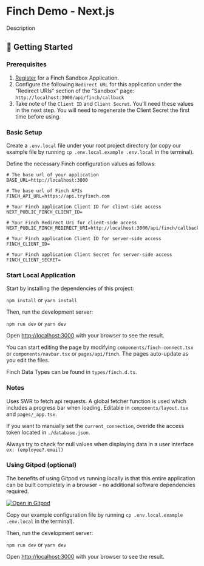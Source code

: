 # Finch Demo - Next.js

Description

## 🚀 Getting Started

### Prerequisites

1. [Register](https://dashboard.tryfinch.com/signup) for a Finch Sandbox Application.
1. Configure the following `Redirect URL` for this application under the "Redirect URIs" section of the "Sandbox" page: `http://localhost:3000/api/finch/callback`
1. Take note of the `Client ID` and `Client Secret`. You'll need these values in the next step. You will need to regenerate the Client Secret the first time before using.

### Basic Setup

Create a `.env.local` file under your root project directory (or copy our example file by running `cp .env.local.example .env.local` in the terminal).

Define the necessary Finch configuration values as follows:

```
# The base url of your application
BASE_URL=http://localhost:3000

# The base url of Finch APIs
FINCH_API_URL=https://api.tryfinch.com

# Your Finch application Client ID for client-side access
NEXT_PUBLIC_FINCH_CLIENT_ID=

# Your Finch Redirect Uri for client-side access
NEXT_PUBLIC_FINCH_REDIRECT_URI=http://localhost:3000/api/finch/callback

# Your Finch application Client ID for server-side access
FINCH_CLIENT_ID=

# Your Finch application Client Secret for server-side access
FINCH_CLIENT_SECRET=
```

### Start Local Application

Start by installing the dependencies of this project:

`npm install` or `yarn install`

Then, run the development server:

`npm run dev` or `yarn dev`

Open [http://localhost:3000](http://localhost:3000) with your browser to see the result.

You can start editing the page by modifying `components/finch-connect.tsx` or `components/navbar.tsx` or `pages/api/finch`. The pages auto-update as you edit the files.

Finch Data Types can be found in `types/finch.d.ts`.

### Notes

Uses SWR to fetch api requests. A global fetcher function is used which includes a progress bar when loading. Editable in `components/layout.tsx` and `pages/_app.tsx`.

If you want to manually set the `current_connection`, overide the access token located in `./database.json`.

Always try to check for null values when displaying data in a user interface `ex: (employee?.email)`

### Using Gitpod (optional)

The benefits of using Gitpod vs running locally is that this entire application can be built completely in a browser - no additional software dependencies required.

[![Open in Gitpod](https://gitpod.io/button/open-in-gitpod.svg)](https://gitpod.io/#/https://github.com/Finch-API/finch-demo-nextjs)

Copy our example configuration file by running `cp .env.local.example .env.local` in the terminal).

Then, run the development server:

`npm run dev` or `yarn dev`

Open [http://localhost:3000](http://localhost:3000) with your browser to see the result.
